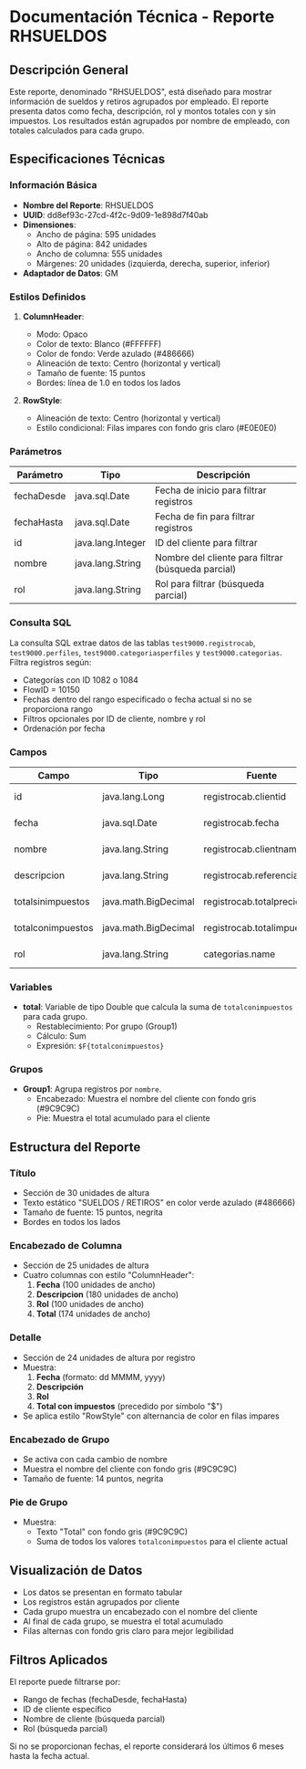 # Documentación Técnica - Reporte RHSUELDOS

## Descripción General
Este reporte, denominado "RHSUELDOS", está diseñado para mostrar información de sueldos y retiros agrupados por empleado. El reporte presenta datos como fecha, descripción, rol y montos totales con y sin impuestos. Los resultados están agrupados por nombre de empleado, con totales calculados para cada grupo.

## Especificaciones Técnicas

### Información Básica
- **Nombre del Reporte**: RHSUELDOS
- **UUID**: dd8ef93c-27cd-4f2c-9d09-1e898d7f40ab
- **Dimensiones**: 
  - Ancho de página: 595 unidades
  - Alto de página: 842 unidades
  - Ancho de columna: 555 unidades
  - Márgenes: 20 unidades (izquierda, derecha, superior, inferior)
- **Adaptador de Datos**: GM

### Estilos Definidos
1. **ColumnHeader**:
   - Modo: Opaco
   - Color de texto: Blanco (#FFFFFF)
   - Color de fondo: Verde azulado (#486666)
   - Alineación de texto: Centro (horizontal y vertical)
   - Tamaño de fuente: 15 puntos
   - Bordes: línea de 1.0 en todos los lados

2. **RowStyle**: 
   - Alineación de texto: Centro (horizontal y vertical)
   - Estilo condicional: Filas impares con fondo gris claro (#E0E0E0)

### Parámetros
| Parámetro | Tipo | Descripción |
|-----------|------|-------------|
| fechaDesde | java.sql.Date | Fecha de inicio para filtrar registros |
| fechaHasta | java.sql.Date | Fecha de fin para filtrar registros |
| id | java.lang.Integer | ID del cliente para filtrar |
| nombre | java.lang.String | Nombre del cliente para filtrar (búsqueda parcial) |
| rol | java.lang.String | Rol para filtrar (búsqueda parcial) |

### Consulta SQL
La consulta SQL extrae datos de las tablas `test9000.registrocab`, `test9000.perfiles`, `test9000.categoriasperfiles` y `test9000.categorias`. Filtra registros según:
- Categorías con ID 1082 o 1084
- FlowID = 10150
- Fechas dentro del rango especificado o fecha actual si no se proporciona rango
- Filtros opcionales por ID de cliente, nombre y rol
- Ordenación por fecha

### Campos
| Campo | Tipo | Fuente | Descripción |
|-------|------|--------|-------------|
| id | java.lang.Long | registrocab.clientid | ID del cliente |
| fecha | java.sql.Date | registrocab.fecha | Fecha del presupuesto |
| nombre | java.lang.String | registrocab.clientname | Nombre del cliente |
| descripcion | java.lang.String | registrocab.referenciatexto | Descripción del registro |
| totalsinimpuestos | java.math.BigDecimal | registrocab.totalprecio | Total sin impuestos |
| totalconimpuestos | java.math.BigDecimal | registrocab.totalimpuestos | Total con impuestos |
| rol | java.lang.String | categorias.name | Rol del cliente |

### Variables
- **total**: Variable de tipo Double que calcula la suma de `totalconimpuestos` para cada grupo.
  - Restablecimiento: Por grupo (Group1)
  - Cálculo: Sum
  - Expresión: `$F{totalconimpuestos}`

### Grupos
- **Group1**: Agrupa registros por `nombre`.
  - Encabezado: Muestra el nombre del cliente con fondo gris (#9C9C9C)
  - Pie: Muestra el total acumulado para el cliente

## Estructura del Reporte

### Título
- Sección de 30 unidades de altura
- Texto estático "SUELDOS / RETIROS" en color verde azulado (#486666)
- Tamaño de fuente: 15 puntos, negrita
- Bordes en todos los lados

### Encabezado de Columna
- Sección de 25 unidades de altura
- Cuatro columnas con estilo "ColumnHeader":
  1. **Fecha** (100 unidades de ancho)
  2. **Descripcion** (180 unidades de ancho)
  3. **Rol** (100 unidades de ancho)
  4. **Total** (174 unidades de ancho)

### Detalle
- Sección de 24 unidades de altura por registro
- Muestra:
  1. **Fecha** (formato: dd MMMM, yyyy)
  2. **Descripción**
  3. **Rol** 
  4. **Total con impuestos** (precedido por símbolo "$")
- Se aplica estilo "RowStyle" con alternancia de color en filas impares

### Encabezado de Grupo
- Se activa con cada cambio de nombre
- Muestra el nombre del cliente con fondo gris (#9C9C9C)
- Tamaño de fuente: 14 puntos, negrita

### Pie de Grupo
- Muestra:
  - Texto "Total" con fondo gris (#9C9C9C)
  - Suma de todos los valores `totalconimpuestos` para el cliente actual

## Visualización de Datos
- Los datos se presentan en formato tabular
- Los registros están agrupados por cliente
- Cada grupo muestra un encabezado con el nombre del cliente
- Al final de cada grupo, se muestra el total acumulado
- Filas alternas con fondo gris claro para mejor legibilidad

## Filtros Aplicados
El reporte puede filtrarse por:
- Rango de fechas (fechaDesde, fechaHasta)
- ID de cliente específico
- Nombre de cliente (búsqueda parcial)
- Rol (búsqueda parcial)

Si no se proporcionan fechas, el reporte considerará los últimos 6 meses hasta la fecha actual.
